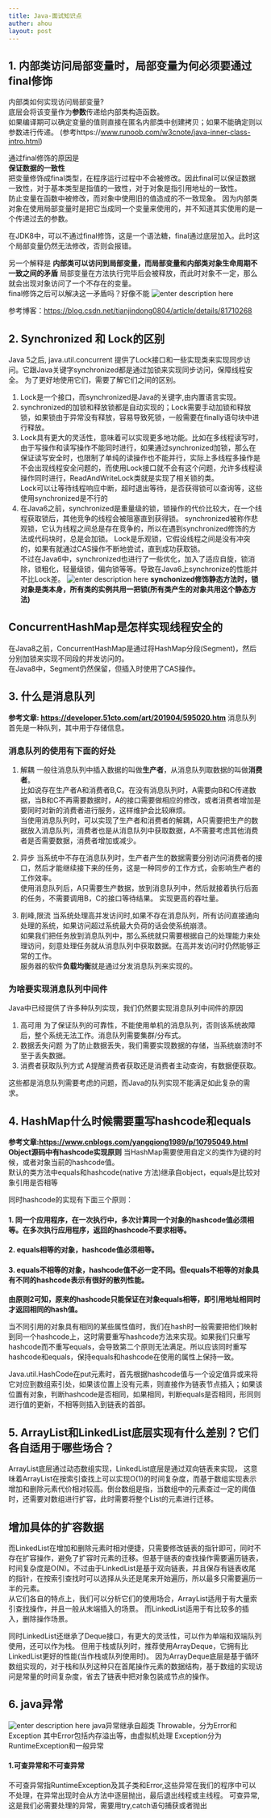 ```yaml
---
title: Java-面试知识点
auther: ahou
layout: post
---
```




## 1. 内部类访问局部变量时，局部变量为何必须要通过final修饰

内部类如何实现访问局部变量?  
底层会将该变量作为**参数**传递给内部类构造函数。  
如果编译期可以确定变量的值则直接在匿名内部类中创建拷贝；如果不能确定则以参数进行传递。
(参考https://www.runoob.com/w3cnote/java-inner-class-intro.html)  
  
通过final修饰的原因是  
**保证数据的一致性**  
把变量修饰成final类型，在程序运行过程中不会被修改。因此final可以保证数据一致性，对于基本类型是指值的一致性，对于对象是指引用地址的一致性。  
防止变量在函数中被修改，而对象中使用旧的值造成的不一致现象。
因为内部类对象在使用局部变量时是把它当成同一个变量来使用的，并不知道其实使用的是一个传递过去的参数。

在JDK8中，可以不通过final修饰，这是一个语法糖，final通过底层加入。此时这个局部变量仍然无法修改，否则会报错。  

另一个解释是
**内部类可以访问到局部变量，而局部变量和内部类对象生命周期不一致之间的矛盾** 
局部变量在方法执行完毕后会被释放，而此时对象不一定，那么就会出现对象访问了一个不存在的变量。  
final修饰之后可以解决这一矛盾吗？好像不能
![enter description here](./images/1576982826098.png)  

参考博客：https://blog.csdn.net/tianjindong0804/article/details/81710268  




## 2. Synchronized 和 Lock的区别
Java 5之后, java.util.concurrent 提供了Lock接口和一些实现类来实现同步访问。它跟Java关键字synchronized都是通过加锁来实现同步访问，保障线程安全。
为了更好地使用它们，需要了解它们之间的区别。  

1. Lock是一个接口，而synchronized是Java的关键字,由内置语言实现。
2. synchronized的加锁和释放锁都是自动实现的；Lock需要手动加锁和释放锁，如果锁由于异常没有释放，容易导致死锁，一般需要在finally语句块中进行释放。
3. Lock具有更大的灵活性，意味着可以实现更多地功能。比如在多线程读写时，由于写操作和读写操作不能同时进行，如果通过synchronized加锁，那么在保证读写安全时，也限制了单纯的读操作也不能并行，实际上多线程多操作是不会出现线程安全问题的，而使用Lock接口就不会有这个问题，允许多线程读操作同时进行，ReadAndWriteLock类就是实现了相关锁的类。  
Lock可以让等待线程响应中断，超时退出等待，是否获得锁可以查询等，这些使用synchronized是不行的
4. 在Java6之前，synchronized是重量级的锁，锁操作的代价比较大，在一个线程获取锁后，其他竞争的线程会被阻塞直到获得锁。
synchronized被称作悲观锁，它认为线程之间总是存在竞争的，所以在遇到synchronized修饰的方法或代码块时，总是会加锁。
Lock是乐观锁，它假设线程之间是没有冲突的，如果有就通过CAS操作不断地尝试，直到成功获取锁。  
不过在Java6中，synchronized也进行了一些优化，加入了适应自旋，锁消除，锁粗化，轻量级锁，偏向锁等等。导致在Java6上synchronize的性能并不比Lock差。
![enter description here](./images/1577153141047.png)
**synchonized修饰静态方法时，锁对象是类本身，所有类的实例共用一把锁(所有类产生的对象共用这个静态方法)**

## ConcurrentHashMap是怎样实现线程安全的
在Java8之前，ConcurrentHashMap是通过将HashMap分段(Segment)，然后分别加锁来实现不同段的并发访问的。  
在Java8中，Segment仍然保留，但插入时使用了CAS操作。   




## 3. 什么是消息队列
**参考文章:  https://developer.51cto.com/art/201904/595020.htm**
消息队列首先是一种队列，其中用于存储信息。  

### 消息队列的使用有下面的好处
1. 解耦
一般往消息队列中插入数据的叫做**生产者**，从消息队列取数据的叫做**消费者**。  
比如说存在生产者A和消费者B,C。在没有消息队列时，A需要向B和C传递数据，当B和C不再需要数据时，A的接口需要做相应的修改，或者消费者增加是要同时对新的消费者进行服务，这样维护会比较麻烦。  
当使用消息队列时，可以实现了生产者和消费者的解耦，A只需要把生产的数据放入消息队列，消费者也是从消息队列中获取数据，A不需要考虑其他消费者是否需要数据，消费者增加或减少。

2. 异步
当系统中不存在消息队列时，生产者产生的数据需要分别访问消费者的接口，然后才能继续接下来的任务，这是一种同步的工作方式，会影响生产者的工作效率。  
使用消息队列后，A只需要生产数据，放到消息队列中，然后就接着执行后面的任务，不需要调用B，C的接口等待结果。
实现更高的吞吐量。

3. 削峰,限流
当系统处理高并发访问时,如果不存在消息队列，所有访问直接通向处理的系统，如果访问超过系统最大负荷的话会使系统崩溃。  
如果我们把任务放到消息队列中，那么系统就只需要根据自己的处理能力来处理访问，刻意处理任务就从消息队列中获取数据。在高并发访问时仍然能够正常的工作。  
服务器的软件**负载均衡**就是通过分发消息队列来实现的。

### 为啥要实现消息队列中间件
Java中已经提供了许多种队列实现，我们仍然要实现消息队列中间件的原因  
1. 高可用
为了保证队列的可靠性，不能使用单机的消息队列，否则该系统故障后，整个系统无法工作。消息队列需要集群/分布式。
2. 数据丢失问题
为了防止数据丢失，我们需要实现数据的存储，当系统崩溃时不至于丢失数据。
3. 消费者获取队列方式
A提醒消费者获取还是消费者主动查询，有数据便获取。

这些都是消息队列需要考虑的问题，而Java的队列实现不能满足如此复杂的需求。


## 4. HashMap什么时候需要重写hashcode和equals
**参考文章:https://www.cnblogs.com/yangqiong1989/p/10795049.html**
**Object源码中有hashcode实现原则**
当HashMap需要使用自定义的类作为键的时候，或者对象当前的hashcode值。  
默认的类方法中equals和hashcode(native 方法)继承自object，equals是比较对象引用是否相等

同时hashcode的实现有下面三个原则：
#### 1. 同一个应用程序，在一次执行中，多次计算同一个对象的hashcode值必须相等。在多次执行应用程序，返回的hashcode不要求相等。
#### 2. equals相等的对象，hashcode值必须相等。
#### 3. equals不相等的对象，hashcode值不必一定不同。但equals不相等的对象具有不同的hashcode表示有很好的散列性能。

**由原则2可知，原来的hashcode只能保证在对象equals相等，即引用地址相同时才返回相同的hash值。**  

当不同引用的对象具有相同的某些属性值时，我们在hash时一般需要把他们映射到同一个hashcode上，这时需要重写hashcode方法来实现。如果我们只重写hashcode而不重写equals，会导致第二个原则无法满足。所以应该同时重写hashcode和equals，保持equals和hashcode在使用的属性上保持一致。

Java.util.HashCode在put元素时，首先根据hashcode值与一个设定值异或来将它对应到数组索引处，如果该位置上没有元素，则直接作为链表节点插入；如果该位置有对象，判断hashcode是否相同，如果相同，判断equals是否相同，形同则进行值的更新，不相等则插入到链表的首部。

## 5. ArrayList和LinkedList底层实现有什么差别？它们各自适用于哪些场合？

ArrayList底层通过动态数组实现，LinkedList底层是通过双向链表来实现，
这意味着ArrayList在按索引查找上可以实现O(1)的时间复杂度，而基于数组实现表示增加和删除元素代价相对较高。倒台数组是指，当数组中的元素查过一定的阈值时，还需要对数组进行扩容，此时需要将整个List的元素进行迁移。
## **增加具体的扩容数据**  
而LinkedList在增加和删除元素时相对便捷，只需要修改链表的指针即可，同时不存在扩容操作，避免了扩容时元素的迁移。但基于链表的查找操作需要遍历链表，时间复杂度是O(N)。不过由于LinkedList是基于双向链表，并且保存有链表收尾的指针，在按索引查找时可以选择从头还是尾来开始遍历，所以最多只需要遍历一半的元素。  
从它们各自的特点上，我们可以分析它们的使用场合，ArrayList适用于有大量索引查找操作，并且一般从末端插入的场景。
而LinkedList适用于有比较多的插入，删除操作场景。  

同时LinkedList还继承了Deque接口，有更大的灵活性，可以作为单端和双端队列使用，还可以作为栈。
但用于栈或队列时，推荐使用ArrayDeque，它拥有比LinkedList更好的性能(当作栈或队列使用时)。
因为ArrayDeque底层是基于循环数组实现的，对于栈和队列这种只在首尾操作元素的数据结构，基于数组的实现访问是常量的时间复杂度，省去了链表中把对象包装成节点的操作。

## 6. java异常

![enter description here](./images/exception.jpg)
java异常继承自超类 Throwable，分为Error和Exception
其中Error包括内存溢出等，由虚拟机处理
Exception分为RuntimeException和一般异常
#### 1.可查异常和不可查异常  
不可查异常指RuntimeException及其子类和Error,这些异常在我们的程序中可以不处理，在异常出现时会从方法中逐层抛出，最后退出线程或主线程。
可查异常,这是我们必需要处理的异常，需要用try,catch语句捕获或者抛出

